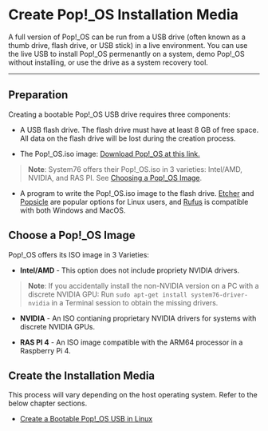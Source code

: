 # Create Pop!_OS Installation Media

A full version of Pop!_OS can be run from a USB drive (often known as a thumb drive, flash drive, or USB stick) in a live environment. You can use the live USB to install Pop!_OS permenantly on a system, demo Pop!_OS without installing, or use the drive as a system recovery tool.

---
## Preparation

Creating a bootable Pop!_OS USB drive requires three components: 

- A USB flash drive. The flash drive must have at least 8 GB of free space. All data on the flash drive will be lost during the creation process.

- The Pop!_OS.iso image: [Download Pop!_OS at this link.](https://pop.system76.com/)

>**Note**: System76 offers their Pop!_OS.iso in 3 varieties: Intel/AMD, NVIDIA, and RAS PI. See [Choosing a Pop!_OS Image](create-bootable-usb.md#choose-a-pop_os-image).

- A program to write the Pop!_OS.iso image to the flash drive. [Etcher](https://www.balena.io/etcher/) and [Popsicle](https://github.com/pop-os/popsicle) are popular options for Linux users, and [Rufus](https://rufus.ie/en/) is compatible with both Windows and MacOS.

## Choose a Pop!_OS Image

Pop!_OS offers its ISO image in 3 Varieties: 

- **Intel/AMD** - This option does not include propriety NVIDIA drivers.

>**Note**: If you accidentally install the non-NVIDIA version on a PC with a discrete NVIDIA GPU: Run `sudo apt-get install system76-driver-nvidia` in a Terminal session to obtain the missing drivers.

- **NVIDIA** - An ISO contianing proprietary NVIDIA drivers for systems with discrete NVIDIA GPUs.

- **RAS PI 4** - An ISO image compatible with the ARM64 processor in a Raspberry Pi 4. 

## Create the Installation Media

This process will vary depending on the host operating system. Refer to the below chapter sections. 

- [Create a Bootable Pop!_OS USB in Linux](bootable-usb-using-linux.md)
<!-- Create a Bootable Pop!_OS USB in Windows
- Create a Bootable Pop!_OS USB in MacOS -->